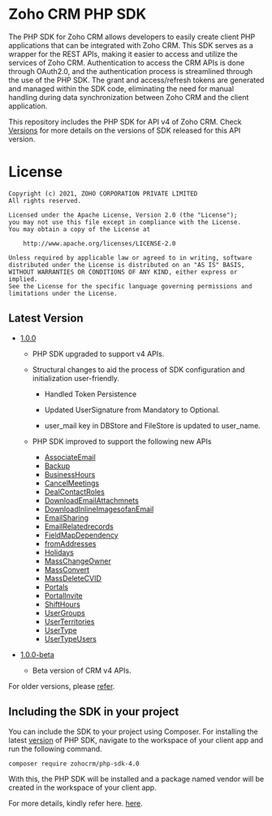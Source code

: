 # Zoho CRM PHP SDK

The PHP SDK for Zoho CRM allows developers to easily create client PHP applications that can be integrated with Zoho CRM. This SDK serves as a wrapper for the REST APIs, making it easier to access and utilize the services of Zoho CRM. 
Authentication to access the CRM APIs is done through OAuth2.0, and the authentication process is streamlined through the use of the PHP SDK. The grant and access/refresh tokens are generated and managed within the SDK code, eliminating the need for manual handling during data synchronization between Zoho CRM and the client application.

This repository includes the PHP SDK for API v4 of Zoho CRM. Check [Versions](https://github.com/zoho/zohocrm-php-sdk-4.0/releases) for more details on the versions of SDK released for this API version.

License
=======

    Copyright (c) 2021, ZOHO CORPORATION PRIVATE LIMITED 
    All rights reserved. 

    Licensed under the Apache License, Version 2.0 (the "License"); 
    you may not use this file except in compliance with the License. 
    You may obtain a copy of the License at 
    
        http://www.apache.org/licenses/LICENSE-2.0 
    
    Unless required by applicable law or agreed to in writing, software 
    distributed under the License is distributed on an "AS IS" BASIS, 
    WITHOUT WARRANTIES OR CONDITIONS OF ANY KIND, either express or implied. 
    See the License for the specific language governing permissions and 
    limitations under the License.


## Latest Version
- [1.0.0](/versions/1.0.0/README.md)

    - PHP SDK upgraded to support v4 APIs.

    - Structural changes to aid the process of SDK configuration and initialization user-friendly.

        - Handled Token Persistence

        - Updated UserSignature from Mandatory to Optional.

        - user_mail key in DBStore and FileStore is updated to user_name.
    
    - PHP SDK improved to support the following new APIs

        - [AssociateEmail](https://www.zoho.com/crm/developer/docs/api/v4/associate-email.html)
        - [Backup](https://www.zoho.com/crm/developer/docs/api/v4/get-backup-info.html)
        - [BusinessHours](https://www.zoho.com/crm/developer/docs/api/v4/get-business-hours.html)
        - [CancelMeetings](https://www.zoho.com/crm/developer/docs/api/v4/meeting-cancel.html)
        - [DealContactRoles](https://www.zoho.com/crm/developer/docs/api/v4/get-contact-roles-of-a-specific-deal.html)
        - [DownloadEmailAttachmnets](https://www.zoho.com/crm/developer/docs/api/v4/download-email-attachments.html)
        - [DownloadInlineImagesofanEmail](https://www.zoho.com/crm/developer/docs/api/v4/download-inline-images.html)
        - [EmailSharing](https://www.zoho.com/crm/developer/docs/api/v4/get-email-shared-details.html)
        - [EmailRelatedrecords](https://www.zoho.com/crm/developer/docs/api/v4/get-email-rel-list.html)
        - [FieldMapDependency](https://www.zoho.com/crm/developer/docs/api/v4/get-map-dependency.html)
        - [fromAddresses](https://www.zoho.com/crm/developer/docs/api/v4/get-from-addresses-list.html)
        - [Holidays](https://www.zoho.com/crm/developer/docs/api/v4/get-holidays.html)
        - [MassChangeOwner](https://www.zoho.com/crm/developer/docs/api/v4/mass-change-owner.html)
        - [MassConvert](https://www.zoho.com/crm/developer/docs/api/v4/mass-convert-lead.html)
        - [MassDeleteCVID](https://www.zoho.com/crm/developer/docs/api/v4/mass-delete.html)
        - [Portals](https://www.zoho.com/crm/developer/docs/api/v4/get-portals.html)
        - [PortalInvite](https://www.zoho.com/crm/developer/docs/api/v4/invite-user.html)
        - [ShiftHours](https://www.zoho.com/crm/developer/docs/api/v4/get-shift-hours.html)
        - [UserGroups](https://www.zoho.com/crm/developer/docs/api/v4/get-user-groups.html)
        - [UserTerritories](https://www.zoho.com/crm/developer/docs/api/v4/get-user-territories.html)
        - [UserType](https://www.zoho.com/crm/developer/docs/api/v4/get-user-types.html)
        - [UserTypeUsers](https://www.zoho.com/crm/developer/docs/api/v4/get-users-user-type.html)


- [1.0.0-beta](/versions/1.0.0-beta/README.md)

    - Beta version of CRM v4 APIs.
  
For older versions, please [refer](https://github.com/zoho/zohocrm-php-sdk-4.0/releases).

## Including the SDK in your project
You can include the SDK to your project using Composer.
For installing the latest [version](https://github.com/zoho/zohocrm-php-sdk-4.0/releases/tag/1.0.0) of PHP SDK, navigate to the workspace of your client app and run the following command.

```sh
composer require zohocrm/php-sdk-4.0
```
With this, the PHP SDK will be installed and a package named vendor will be created in the workspace of your client app.

For more details, kindly refer here. [here](/versions/1.0.0/README.md).